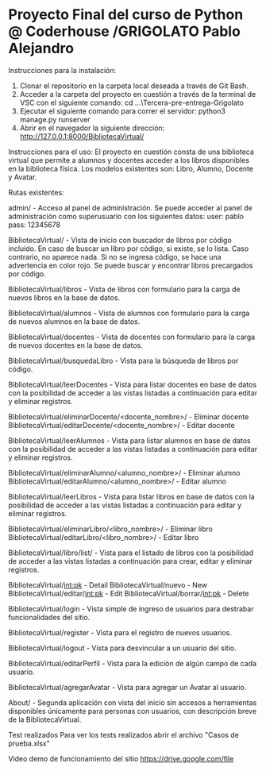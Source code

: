 # Proyecto Final del curso de Python @ Coderhouse /GRIGOLATO Pablo Alejandro

Instrucciones para la instalación:
1. Clonar el repositorio en la carpeta local deseada a través de Git Bash.
2. Acceder a la carpeta del proyecto en cuestión a través de la terminal de VSC con el siguiente comando: cd ...\Tercera-pre-entrega-Grigolato
3. Ejecutar el siguiente comando para correr el servidor: python3 manage.py runserver
4. Abrir en el navegador la siguiente dirección: http://127.0.0.1:8000/BibliotecaVirtual/

Instrucciones para el uso:
El proyecto en cuestión consta de una biblioteca virtual que permite a alumnos y docentes acceder a los libros disponibles en la biblioteca física.
Los modelos existentes son: Libro, Alumno, Docente y Avatar.

Rutas existentes:

admin/ - Acceso al panel de administración. Se puede acceder al panel de administración como superusuario con los siguientes datos: user: pablo pass: 12345678

BibliotecaVirtual/ - Vista de inicio con buscador de libros por código incluído. En caso de buscar un libro por código, si existe, se lo lista. Caso contrario, no aparece nada. Si no se ingresa código, se hace una advertencia en color rojo. Se puede buscar y encontrar libros precargados por código.

BibliotecaVirtual/libros - Vista de libros con formulario para la carga de nuevos libros en la base de datos.

BibliotecaVirtual/alumnos - Vista de alumnos con formulario para la carga de nuevos alumnos en la base de datos.

BibliotecaVirtual/docentes - Vista de docentes con formulario para la carga de nuevos docentes en la base de datos.

BibliotecaVirtual/busquedaLibro - Vista para la búsqueda de libros por código.

BibliotecaVirtual/leerDocentes - Vista para listar docentes en base de datos con la posibilidad de acceder a las vistas listadas a continuación para editar y eliminar registros.

BibliotecaVirtual/eliminarDocente/<docente_nombre>/ - Eliminar docente
BibliotecaVirtual/editarDocente/<docente_nombre>/ - Editar docente

BibliotecaVirtual/leerAlumnos - Vista para listar alumnos en base de datos con la posibilidad de acceder a las vistas listadas a continuación para editar y eliminar registros.

BibliotecaVirtual/eliminarAlumno/<alumno_nombre>/ - Eliminar alumno
BibliotecaVirtual/editarAlumno/<alumno_nombre>/ - Editar alumno

BibliotecaVirtual/leerLibros - Vista para listar libros en base de datos con la posibilidad de acceder a las vistas listadas a continuación para editar y eliminar registros.

BibliotecaVirtual/eliminarLibro/<libro_nombre>/ - Eliminar libro
BibliotecaVirtual/editarLibro/<libro_nombre>/ - Editar libro

BibliotecaVirtual/libro/list/ - Vista para el listado de libros con la posibilidad de acceder a las vistas listadas a continuación para crear, editar y eliminar registros.

BibliotecaVirtual/<int:pk> - Detail
BibliotecaVirtual/nuevo - New
BibliotecaVirtual/editar/<int:pk> - Edit
BibliotecaVirtual/borrar/<int:pk> - Delete

BibliotecaVirtual/login - Vista simple de ingreso de usuarios para destrabar funcionalidades del sitio.

BibliotecaVirtual/register - Vista para el registro de nuevos usuarios.

BibliotecaVirtual/logout - Vista para desvincular a un usuario del sitio.

BibliotecaVirtual/editarPerfil - Vista para la edición de algún campo de cada usuario.

BibliotecaVirtual/agregarAvatar - Vista para agregar un Avatar al usuario.

About/ - Segunda aplicación con vista del inicio sin accesos a herramientas disponibles únicamente para personas con usuarios, con descripción breve de la BibliotecaVirtual.





Test realizados
Para ver los tests realizados abrir el archivo "Casos de prueba.xlsx"


Video demo de funcionamiento del sitio
https://drive.google.com/file

